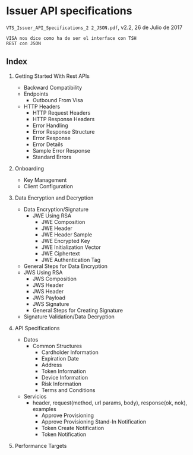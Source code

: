 Issuer API specifications
=========================
`VTS_Issuer_API_Specifications_2 2_JSON.pdf`, v2.2, 26 de Julio de 2017

```
VISA nos dice como ha de ser el interface con TSH
REST con JSON
```

Index
-----
1. Getting Started With Rest APIs
	- Backward Compatibility	
	- Endpoints	
		- Outbound From Visa
	- HTTP Headers
		- HTTP Request Headers
		- HTTP Response Headers
		- Error Handling
		- Error Response Structure 
		- Error Response	
		- Error Details
		- Sample Error Response
		- Standard Errors

2. Onboarding
	- Key Management
	- Client Configuration

3. Data Encryption and Decryption
	- Data Encryption/Signature
		- JWE Using RSA
			- JWE Composition 
			- JWE Header
			- JWE Header Sample
			- JWE Encrypted Key
			- JWE Initialization Vector	
			- JWE Ciphertext
			- JWE Authentication Tag	
	- General Steps for Data Encryption
	- JWS Using RSA
		- JWS Composition
		- JWS Header	
		- JWS Header
		- JWS Payload
		- JWS Signature
		- General Steps for Creating Signature 
	- Signature Validation/Data Decryption

4. API Specifications
	- Datos
		- Common Structures
			- Cardholder Information
			- Expiration Date
			- Address
			- Token Information
			- Device Information
			- Risk Information 
			- Terms and Conditions
	- Servicios
		- header, request(method, url params, body), response(ok, nok), examples
			- Approve Provisioning 
			- Approve Provisioning Stand-In Notification
			- Token Create Notification
			- Token Notification

5. Performance Targets
